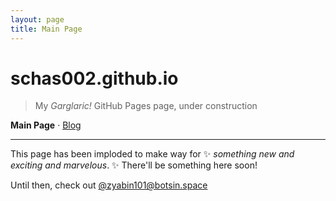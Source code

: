 ```yaml
---
layout: page
title: Main Page
---
```


# schas002.github.io

> My *Garglaric!* GitHub Pages page, under construction

**Main Page** &middot; [Blog](/blog)

* * *

This page has been imploded to make way for ✨ *something new and exciting and marvelous*. ✨ There'll be something here soon!

Until then, check out [@zyabin101@botsin.space](https://botsin.space/@zyabin101)
